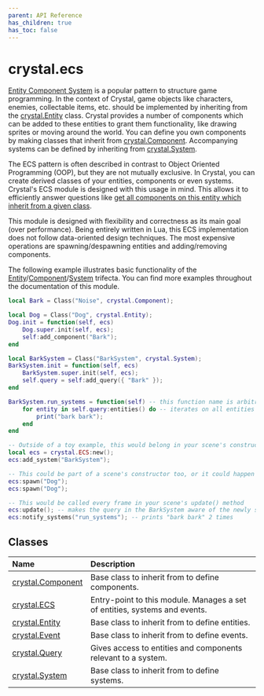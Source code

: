 ```yaml
---
parent: API Reference
has_children: true
has_toc: false
---
```


# crystal.ecs

[Entity Component System](https://en.wikipedia.org/wiki/Entity_component_system) is a popular pattern to structure game programming. In the context of Crystal, game objects like characters, enemies, collectable items, etc. should be implemented by inheriting from the [crystal.Entity](entity) class. Crystal provides a number of components which can be added to these entities to grant them functionality, like drawing sprites or moving around the world. You can define you own components by making classes that inherit from [crystal.Component](component). Accompanying systems can be defined by inheriting from [crystal.System](system).

The ECS pattern is often described in contrast to Object Oriented Programming (OOP), but they are not mutually exclusive. In Crystal, you can create derived classes of your entities, components or even systems. Crystal's ECS module is designed with this usage in mind. This allows it to efficiently answer questions like [get all components on this entity which inherit from a given class](entity_components).

This module is designed with flexibility and correctness as its main goal (over performance). Being entirely written in Lua, this ECS implementation does not follow data-oriented design techniques. The most expensive operations are spawning/despawning entities and adding/removing components.

The following example illustrates basic functionality of the [Entity](entity)/[Component](component)/[System](system) trifecta. You can find more examples throughout the documentation of this module.

```lua
local Bark = Class("Noise", crystal.Component);

local Dog = Class("Dog", crystal.Entity);
Dog.init = function(self, ecs)
	Dog.super.init(self, ecs);
	self:add_component("Bark");
end

local BarkSystem = Class("BarkSystem", crystal.System);
BarkSystem.init = function(self, ecs)
	BarkSystem.super.init(self, ecs);
	self.query = self:add_query({ "Bark" });
end

BarkSystem.run_systems = function(self) -- this function name is arbitrary but needs to match the call below to `notify_systems`
	for entity in self.query:entities() do -- iterates on all entities with a Bark component
		print("bark bark");
	end
end

-- Outside of a toy example, this would belong in your scene's constructor
local ecs = crystal.ECS:new();
ecs:add_system("BarkSystem");

-- This could be part of a scene's constructor too, or it could happen during gameplay
ecs:spawn("Dog");
ecs:spawn("Dog");

-- This would be called every frame in your scene's update() method
ecs:update(); -- makes the query in the BarkSystem aware of the newly spawned dogs
ecs:notify_systems("run_systems"); -- prints "bark bark" 2 times
```

## Classes

| Name                           | Description                                                                |
| :----------------------------- | :------------------------------------------------------------------------- |
| [crystal.Component](component) | Base class to inherit from to define components.                           |
| [crystal.ECS](ecs)             | Entry-point to this module. Manages a set of entities, systems and events. |
| [crystal.Entity](entity)       | Base class to inherit from to define entities.                             |
| [crystal.Event](event)         | Base class to inherit from to define events.                               |
| [crystal.Query](query)         | Gives access to entities and components relevant to a system.              |
| [crystal.System](system)       | Base class to inherit from to define systems.                              |
